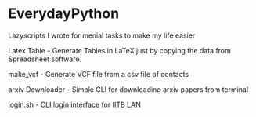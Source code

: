 # EverydayPython
Lazyscripts I wrote for menial tasks to make my life easier

Latex Table - Generate Tables in LaTeX just by copying the data from Spreadsheet software.

make_vcf - Generate VCF file from a csv file of contacts

arxiv Downloader - Simple CLI for downloading arxiv papers from terminal

login.sh - CLI login interface for IITB LAN
